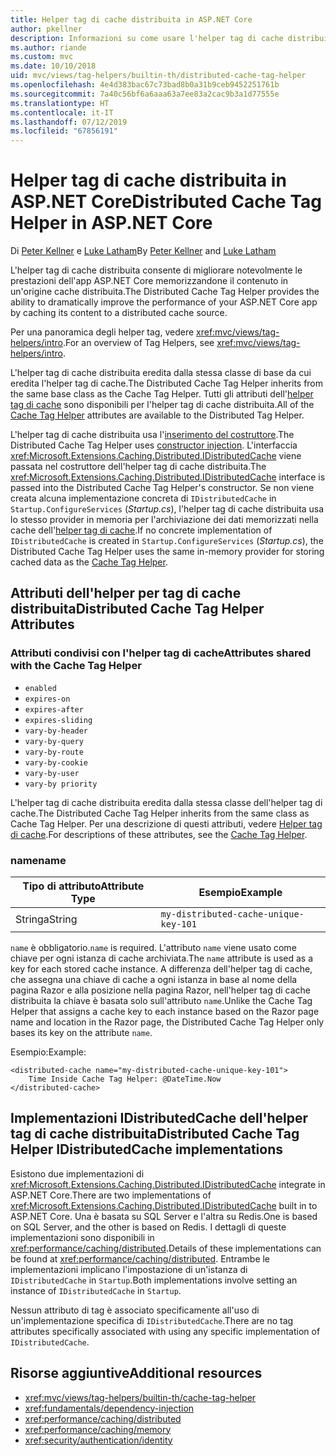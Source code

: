 ```yaml
---
title: Helper tag di cache distribuita in ASP.NET Core
author: pkellner
description: Informazioni su come usare l'helper tag di cache distribuita.
ms.author: riande
ms.custom: mvc
ms.date: 10/10/2018
uid: mvc/views/tag-helpers/builtin-th/distributed-cache-tag-helper
ms.openlocfilehash: 4e4d383bac67c73bad8b0a31b9ceb9452251761b
ms.sourcegitcommit: 7a40c56bf6a6aaa63a7ee83a2cac9b3a1d77555e
ms.translationtype: HT
ms.contentlocale: it-IT
ms.lasthandoff: 07/12/2019
ms.locfileid: "67856191"
---
```

# <a name="distributed-cache-tag-helper-in-aspnet-core"></a><span data-ttu-id="843e1-103">Helper tag di cache distribuita in ASP.NET Core</span><span class="sxs-lookup"><span data-stu-id="843e1-103">Distributed Cache Tag Helper in ASP.NET Core</span></span>

<span data-ttu-id="843e1-104">Di [Peter Kellner](https://peterkellner.net) e [Luke Latham](https://github.com/guardrex)</span><span class="sxs-lookup"><span data-stu-id="843e1-104">By [Peter Kellner](https://peterkellner.net) and [Luke Latham](https://github.com/guardrex)</span></span>

<span data-ttu-id="843e1-105">L'helper tag di cache distribuita consente di migliorare notevolmente le prestazioni dell'app ASP.NET Core memorizzandone il contenuto in un'origine cache distribuita.</span><span class="sxs-lookup"><span data-stu-id="843e1-105">The Distributed Cache Tag Helper provides the ability to dramatically improve the performance of your ASP.NET Core app by caching its content to a distributed cache source.</span></span>

<span data-ttu-id="843e1-106">Per una panoramica degli helper tag, vedere <xref:mvc/views/tag-helpers/intro>.</span><span class="sxs-lookup"><span data-stu-id="843e1-106">For an overview of Tag Helpers, see <xref:mvc/views/tag-helpers/intro>.</span></span>

<span data-ttu-id="843e1-107">L'helper tag di cache distribuita eredita dalla stessa classe di base da cui eredita l'helper tag di cache.</span><span class="sxs-lookup"><span data-stu-id="843e1-107">The Distributed Cache Tag Helper inherits from the same base class as the Cache Tag Helper.</span></span> <span data-ttu-id="843e1-108">Tutti gli attributi dell'[helper tag di cache](xref:mvc/views/tag-helpers/builtin-th/cache-tag-helper) sono disponibili per l'helper tag di cache distribuita.</span><span class="sxs-lookup"><span data-stu-id="843e1-108">All of the [Cache Tag Helper](xref:mvc/views/tag-helpers/builtin-th/cache-tag-helper) attributes are available to the Distributed Tag Helper.</span></span>

<span data-ttu-id="843e1-109">L'helper tag di cache distribuita usa l'[inserimento del costruttore](xref:fundamentals/dependency-injection#constructor-injection-behavior).</span><span class="sxs-lookup"><span data-stu-id="843e1-109">The Distributed Cache Tag Helper uses [constructor injection](xref:fundamentals/dependency-injection#constructor-injection-behavior).</span></span> <span data-ttu-id="843e1-110">L'interfaccia <xref:Microsoft.Extensions.Caching.Distributed.IDistributedCache> viene passata nel costruttore dell'helper tag di cache distribuita.</span><span class="sxs-lookup"><span data-stu-id="843e1-110">The <xref:Microsoft.Extensions.Caching.Distributed.IDistributedCache> interface is passed into the Distributed Cache Tag Helper's constructor.</span></span> <span data-ttu-id="843e1-111">Se non viene creata alcuna implementazione concreta di `IDistributedCache` in `Startup.ConfigureServices` (*Startup.cs*), l'helper tag di cache distribuita usa lo stesso provider in memoria per l'archiviazione dei dati memorizzati nella cache dell'[helper tag di cache](xref:mvc/views/tag-helpers/builtin-th/cache-tag-helper).</span><span class="sxs-lookup"><span data-stu-id="843e1-111">If no concrete implementation of `IDistributedCache` is created in `Startup.ConfigureServices` (*Startup.cs*), the Distributed Cache Tag Helper uses the same in-memory provider for storing cached data as the [Cache Tag Helper](xref:mvc/views/tag-helpers/builtin-th/cache-tag-helper).</span></span>

## <a name="distributed-cache-tag-helper-attributes"></a><span data-ttu-id="843e1-112">Attributi dell'helper per tag di cache distribuita</span><span class="sxs-lookup"><span data-stu-id="843e1-112">Distributed Cache Tag Helper Attributes</span></span>

### <a name="attributes-shared-with-the-cache-tag-helper"></a><span data-ttu-id="843e1-113">Attributi condivisi con l'helper tag di cache</span><span class="sxs-lookup"><span data-stu-id="843e1-113">Attributes shared with the Cache Tag Helper</span></span>

* `enabled`
* `expires-on`
* `expires-after`
* `expires-sliding`
* `vary-by-header`
* `vary-by-query`
* `vary-by-route`
* `vary-by-cookie`
* `vary-by-user`
* `vary-by priority`

<span data-ttu-id="843e1-114">L'helper tag di cache distribuita eredita dalla stessa classe dell'helper tag di cache.</span><span class="sxs-lookup"><span data-stu-id="843e1-114">The Distributed Cache Tag Helper inherits from the same class as Cache Tag Helper.</span></span> <span data-ttu-id="843e1-115">Per una descrizione di questi attributi, vedere [Helper tag di cache](xref:mvc/views/tag-helpers/builtin-th/cache-tag-helper).</span><span class="sxs-lookup"><span data-stu-id="843e1-115">For descriptions of these attributes, see the [Cache Tag Helper](xref:mvc/views/tag-helpers/builtin-th/cache-tag-helper).</span></span>

### <a name="name"></a><span data-ttu-id="843e1-116">name</span><span class="sxs-lookup"><span data-stu-id="843e1-116">name</span></span>

| <span data-ttu-id="843e1-117">Tipo di attributo</span><span class="sxs-lookup"><span data-stu-id="843e1-117">Attribute Type</span></span> | <span data-ttu-id="843e1-118">Esempio</span><span class="sxs-lookup"><span data-stu-id="843e1-118">Example</span></span>                               |
| -------------- | ------------------------------------- |
| <span data-ttu-id="843e1-119">Stringa</span><span class="sxs-lookup"><span data-stu-id="843e1-119">String</span></span>         | `my-distributed-cache-unique-key-101` |

<span data-ttu-id="843e1-120">`name` è obbligatorio.</span><span class="sxs-lookup"><span data-stu-id="843e1-120">`name` is required.</span></span> <span data-ttu-id="843e1-121">L'attributo `name` viene usato come chiave per ogni istanza di cache archiviata.</span><span class="sxs-lookup"><span data-stu-id="843e1-121">The `name` attribute is used as a key for each stored cache instance.</span></span> <span data-ttu-id="843e1-122">A differenza dell'helper tag di cache, che assegna una chiave di cache a ogni istanza in base al nome della pagina Razor e alla posizione nella pagina Razor, nell'helper tag di cache distribuita la chiave è basata solo sull'attributo `name`.</span><span class="sxs-lookup"><span data-stu-id="843e1-122">Unlike the Cache Tag Helper that assigns a cache key to each instance based on the Razor page name and location in the Razor page, the Distributed Cache Tag Helper only bases its key on the attribute `name`.</span></span>

<span data-ttu-id="843e1-123">Esempio:</span><span class="sxs-lookup"><span data-stu-id="843e1-123">Example:</span></span>

```cshtml
<distributed-cache name="my-distributed-cache-unique-key-101">
    Time Inside Cache Tag Helper: @DateTime.Now
</distributed-cache>
```

## <a name="distributed-cache-tag-helper-idistributedcache-implementations"></a><span data-ttu-id="843e1-124">Implementazioni IDistributedCache dell'helper tag di cache distribuita</span><span class="sxs-lookup"><span data-stu-id="843e1-124">Distributed Cache Tag Helper IDistributedCache implementations</span></span>

<span data-ttu-id="843e1-125">Esistono due implementazioni di <xref:Microsoft.Extensions.Caching.Distributed.IDistributedCache> integrate in ASP.NET Core.</span><span class="sxs-lookup"><span data-stu-id="843e1-125">There are two implementations of <xref:Microsoft.Extensions.Caching.Distributed.IDistributedCache> built in to ASP.NET Core.</span></span> <span data-ttu-id="843e1-126">Una è basata su SQL Server e l'altra su Redis.</span><span class="sxs-lookup"><span data-stu-id="843e1-126">One is based on SQL Server, and the other is based on Redis.</span></span> <span data-ttu-id="843e1-127">I dettagli di queste implementazioni sono disponibili in <xref:performance/caching/distributed>.</span><span class="sxs-lookup"><span data-stu-id="843e1-127">Details of these implementations can be found at <xref:performance/caching/distributed>.</span></span> <span data-ttu-id="843e1-128">Entrambe le implementazioni implicano l'impostazione di un'istanza di `IDistributedCache` in `Startup`.</span><span class="sxs-lookup"><span data-stu-id="843e1-128">Both implementations involve setting an instance of `IDistributedCache` in `Startup`.</span></span>

<span data-ttu-id="843e1-129">Nessun attributo di tag è associato specificamente all'uso di un'implementazione specifica di `IDistributedCache`.</span><span class="sxs-lookup"><span data-stu-id="843e1-129">There are no tag attributes specifically associated with using any specific implementation of `IDistributedCache`.</span></span>

## <a name="additional-resources"></a><span data-ttu-id="843e1-130">Risorse aggiuntive</span><span class="sxs-lookup"><span data-stu-id="843e1-130">Additional resources</span></span>

* <xref:mvc/views/tag-helpers/builtin-th/cache-tag-helper>
* <xref:fundamentals/dependency-injection>
* <xref:performance/caching/distributed>
* <xref:performance/caching/memory>
* <xref:security/authentication/identity>
